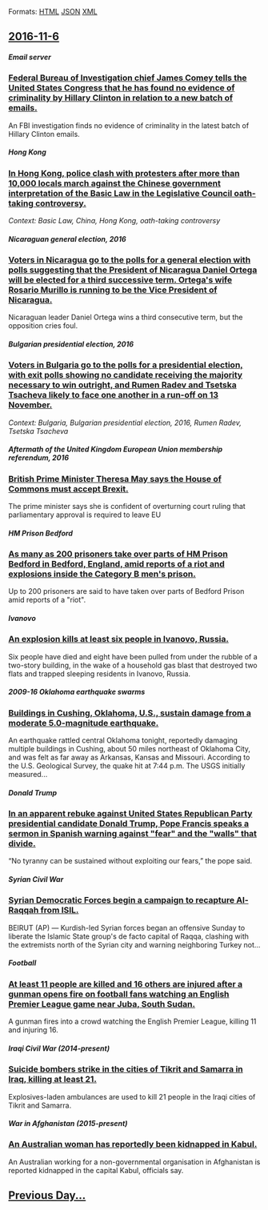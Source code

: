 
Formats: [HTML](2016/11/6/index.html)  [JSON](2016/11/6/index.json)  [XML](2016/11/6/index.xml)  

## [2016-11-6](/news/2016/11/6/index.md)

##### Email server
### [Federal Bureau of Investigation chief James Comey tells the United States Congress that he has found no evidence of criminality by Hillary Clinton in relation to a new batch of emails. ](/news/2016/11/6/federal-bureau-of-investigation-chief-james-comey-tells-the-united-states-congress-that-he-has-found-no-evidence-of-criminality-by-hillary-c.md)
An FBI investigation finds no evidence of criminality in the latest batch of Hillary Clinton emails.

##### Hong Kong
### [In Hong Kong, police clash with protesters after more than 10,000 locals march against the Chinese government interpretation of the Basic Law in the Legislative Council oath-taking controversy. ](/news/2016/11/6/in-hong-kong-police-clash-with-protesters-after-more-than-10-000-locals-march-against-the-chinese-government-interpretation-of-the-basic-la.md)
_Context: Basic Law, China, Hong Kong, oath-taking controversy_

##### Nicaraguan general election, 2016
### [Voters in Nicaragua go to the polls for a general election with polls suggesting that the President of Nicaragua Daniel Ortega will be elected for a third successive term. Ortega's wife Rosario Murillo is running to be the Vice President of Nicaragua.](/news/2016/11/6/voters-in-nicaragua-go-to-the-polls-for-a-general-election-with-polls-suggesting-that-the-president-of-nicaragua-daniel-ortega-will-be-elect.md)
Nicaraguan leader Daniel Ortega wins a third consecutive term, but the opposition cries foul.

##### Bulgarian presidential election, 2016
### [Voters in Bulgaria go to the polls for a presidential election, with exit polls showing no candidate receiving the majority necessary to win outright, and Rumen Radev and Tsetska Tsacheva likely to face one another in a run-off on 13 November. ](/news/2016/11/6/voters-in-bulgaria-go-to-the-polls-for-a-presidential-election-with-exit-polls-showing-no-candidate-receiving-the-majority-necessary-to-win.md)
_Context: Bulgaria, Bulgarian presidential election, 2016, Rumen Radev, Tsetska Tsacheva_

##### Aftermath of the United Kingdom European Union membership referendum, 2016
### [British Prime Minister Theresa May says the House of Commons must accept Brexit. ](/news/2016/11/6/british-prime-minister-theresa-may-says-the-house-of-commons-must-accept-brexit.md)
The prime minister says she is confident of overturning court ruling that parliamentary approval is required to leave EU

##### HM Prison Bedford
### [As many as 200 prisoners take over parts of HM Prison Bedford in Bedford, England, amid reports of a riot and explosions inside the Category B men's prison. ](/news/2016/11/6/as-many-as-200-prisoners-take-over-parts-of-hm-prison-bedford-in-bedford-england-amid-reports-of-a-riot-and-explosions-inside-the-category.md)
Up to 200 prisoners are said to have taken over parts of Bedford Prison amid reports of a &quot;riot&quot;.

##### Ivanovo
### [An explosion kills at least six people in Ivanovo, Russia. ](/news/2016/11/6/an-explosion-kills-at-least-six-people-in-ivanovo-russia.md)
Six people have died and eight have been pulled from under the rubble of a two-story building, in the wake of a household gas blast that destroyed two flats and trapped sleeping residents in Ivanovo, Russia.

##### 2009-16 Oklahoma earthquake swarms
### [Buildings in Cushing, Oklahoma, U.S., sustain damage from a moderate 5.0-magnitude earthquake. ](/news/2016/11/6/buildings-in-cushing-oklahoma-u-s-sustain-damage-from-a-moderate-5-0-magnitude-earthquake.md)
An earthquake rattled central Oklahoma tonight, reportedly damaging multiple buildings in Cushing, about 50 miles northeast of Oklahoma City, and was felt as far away as Arkansas, Kansas and Missouri. According to the U.S. Geological Survey, the quake hit at 7:44 p.m. The USGS initially measured...

##### Donald Trump
### [In an apparent rebuke against United States Republican Party presidential candidate Donald Trump, Pope Francis speaks a sermon in Spanish warning against "fear" and the "walls" that divide. ](/news/2016/11/6/in-an-apparent-rebuke-against-united-states-republican-party-presidential-candidate-donald-trump-pope-francis-speaks-a-sermon-in-spanish-wa.md)
&ldquo;No tyranny can be sustained without exploiting our fears,&rdquo; the pope said.

##### Syrian Civil War
### [Syrian Democratic Forces begin a campaign to recapture Al-Raqqah from ISIL. ](/news/2016/11/6/syrian-democratic-forces-begin-a-campaign-to-recapture-al-raqqah-from-isil.md)
BEIRUT (AP) — Kurdish-led Syrian forces began an offensive Sunday to liberate the Islamic State group&#039;s de facto capital of Raqqa, clashing with the extremists north of the Syrian city and warning neighboring Turkey not…

##### Football
### [At least 11 people are killed and 16 others are injured after a gunman opens fire on football fans watching an English Premier League game near Juba, South Sudan. ](/news/2016/11/6/at-least-11-people-are-killed-and-16-others-are-injured-after-a-gunman-opens-fire-on-football-fans-watching-an-english-premier-league-game-n.md)
A gunman fires into a crowd watching the English Premier League, killing 11 and injuring 16.

##### Iraqi Civil War (2014-present)
### [Suicide bombers strike in the cities of Tikrit and Samarra in Iraq, killing at least 21. ](/news/2016/11/6/suicide-bombers-strike-in-the-cities-of-tikrit-and-samarra-in-iraq-killing-at-least-21.md)
Explosives-laden ambulances are used to kill 21 people in the Iraqi cities of Tikrit and Samarra.

##### War in Afghanistan (2015-present)
### [An Australian woman has reportedly been kidnapped in Kabul. ](/news/2016/11/6/an-australian-woman-has-reportedly-been-kidnapped-in-kabul.md)
An Australian working for a non-governmental organisation in Afghanistan is reported kidnapped in the capital Kabul, officials say.

## [Previous Day...](/news/2016/11/5/index.md)

